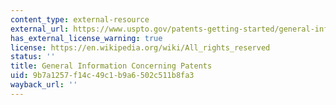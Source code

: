```yaml
---
content_type: external-resource
external_url: https://www.uspto.gov/patents-getting-started/general-information-concerning-patents
has_external_license_warning: true
license: https://en.wikipedia.org/wiki/All_rights_reserved
status: ''
title: General Information Concerning Patents
uid: 9b7a1257-f14c-49c1-b9a6-502c511b8fa3
wayback_url: ''
---
```


